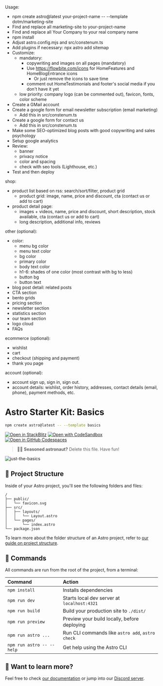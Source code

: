 Usage:

- npm create astro@latest your-project-name -- --template dotm/marketing-site
- Find and replace all marketing-site to your-project-name
- Find and replace all Your Company to your real company name
- npm install
- Adjust astro.config.mjs and src/constenum.ts
- Add plugins if necessary: npx astro add sitemap
- Customize:
  - mandatory:
    - copywriting and images on all pages (mandatory)
    - Use https://flowbite.com/icons for HomeFeatures and HomeBlogEntrance icons
      - Or just remove the icons to save time
    - comment out HomeTestimonials and footer's social media if you don't have it yet
  - low priority: company logo (can be commented out), favicon, fonts, color scheme
- Create a GMail account
- Create a google form for email newsletter subscription (email marketing)
  - Add this in src/constenum.ts
- Create a google form for contact us
  - Add this in src/constenum.ts
- Make some SEO-optimized blog posts with good copywriting and sales psychology
- Setup google analytics
- Review:
  - banner
  - privacy notice
  - color and spacing
  - check with seo tools (Lighthouse, etc.)
- Test and then deploy

shop:
- product list based on rss: search/sort/filter, product grid
  - product grid: image, name, price and discount, cta (contact us or add to cart)
- product detail page:
  - images + videos, name, price and discount, short description, stock available, cta (contact us or add to cart)
  - long description, additional info, reviews

other (optional):

- color:
  - menu bg color
  - menu text color
  - bg color
  - primary color
  - body text color
  - h1-6: shades of one color (most contrast with bg to less)
  - button bg
  - button text
- blog post detail: related posts
- CTA section
- bento grids
- pricing section
- newsletter section
- statistics section
- our team section
- logo cloud
- FAQs

ecommerce (optional):

- wishlist
- cart
- checkout (shipping and payment)
- thank you page

account (optional):

- account sign up, sign in, sign out.
- account details: wishlist, order history, addresses, contact details (email, phone), payment methods, etc.

# Astro Starter Kit: Basics

```sh
npm create astro@latest -- --template basics
```

[![Open in StackBlitz](https://developer.stackblitz.com/img/open_in_stackblitz.svg)](https://stackblitz.com/github/withastro/astro/tree/latest/examples/basics)
[![Open with CodeSandbox](https://assets.codesandbox.io/github/button-edit-lime.svg)](https://codesandbox.io/p/sandbox/github/withastro/astro/tree/latest/examples/basics)
[![Open in GitHub Codespaces](https://github.com/codespaces/badge.svg)](https://codespaces.new/withastro/astro?devcontainer_path=.devcontainer/basics/devcontainer.json)

> 🧑‍🚀 **Seasoned astronaut?** Delete this file. Have fun!

![just-the-basics](https://github.com/withastro/astro/assets/2244813/a0a5533c-a856-4198-8470-2d67b1d7c554)

## 🚀 Project Structure

Inside of your Astro project, you'll see the following folders and files:

```text
/
├── public/
│   └── favicon.svg
├── src/
│   ├── layouts/
│   │   └── Layout.astro
│   └── pages/
│       └── index.astro
└── package.json
```

To learn more about the folder structure of an Astro project, refer to [our guide on project structure](https://docs.astro.build/en/basics/project-structure/).

## 🧞 Commands

All commands are run from the root of the project, from a terminal:

| Command                   | Action                                           |
| :------------------------ | :----------------------------------------------- |
| `npm install`             | Installs dependencies                            |
| `npm run dev`             | Starts local dev server at `localhost:4321`      |
| `npm run build`           | Build your production site to `./dist/`          |
| `npm run preview`         | Preview your build locally, before deploying     |
| `npm run astro ...`       | Run CLI commands like `astro add`, `astro check` |
| `npm run astro -- --help` | Get help using the Astro CLI                     |

## 👀 Want to learn more?

Feel free to check [our documentation](https://docs.astro.build) or jump into our [Discord server](https://astro.build/chat).
